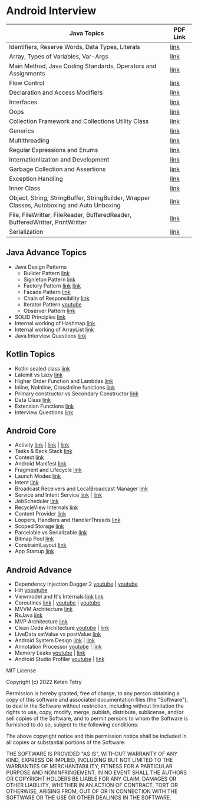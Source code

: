 # Android Interview

| Java Topics | PDF Link |
| ----------- | -------- |
| Identifiers, Reserve Words, Data Types, Literals | [link](java/identifiers_keywords_datatypes_literals.pdf) |
| Array, Types of Variables, Var-Args | [link](java/array_variables_varargs.pdf) |
| Main Method, Java Coding Standards, Operators and Assignments | [link](java/main_method_coding_standard_operators_assignments.pdf) |
| Flow Control | [link](java/flow_control.pdf) |
| Declaration and Access Modifiers | [link](java/declaration_access_modifiers.pdf) |
| Interfaces | [link](java/interfaces.pdf) |
| Oops | [link](java/oops.pdf) |
| Collection Framework and Collections Utility Class | [link](java/collection_framework_collections_utility.pdf) |
| Generics | [link](java/generics.pdf) |
| Multithreading | [link](java/multithreading.pdf) |
| Regular Expressions and Enums | [link](java/regular_expressions_enums.pdf) |
| Internationlization and Development | [link](java/internationlization_development.pdf) |
| Garbage Collection and Assertions | [link](java/garbage_collection_assertions.pdf) |
| Exception Handling | [link](java/exception_handling.pdf) |
| Inner Class | [link](java/inner_class.pdf) |
| Object, String, StringBuffer, StringBuilder, Wrapper Classes, Autoboxing and Auto Unboxing | [link](java/object_string_stringbuffer_stringbuilder_wrapper_autoboxing.pdf) |
| File, FileWritter, FileReader, BufferedReader, BufferedWritter, PrintWritter | [link](java/file_filereader_filewritter.pdf) |
| Serialization | [link](java/serialization.pdf) |

## Java Advance Topics

- Java Design Patterns
    - Builder Pattern [link](https://dzone.com/articles/design-patterns-the-builder-pattern)
    - Signleton Pattern [link](https://medium.com/@cancerian0684/singleton-design-pattern-and-how-to-make-it-thread-safe-b207c0e7e368)
    - Factory Pattern [link](https://medium.com/nerd-for-tech/understanding-factory-method-design-pattern-4d7ba8f0dfc4) [link](https://medium.com/geekculture/overview-of-factory-method-design-pattern-d3a6fe908ea4)
    - Facade Pattern [link](https://medium.com/@pramodayajayalath/facade-design-pattern-b75b4e79b9ff)
    - Chain of Responsibility [link](https://medium.com/geekculture/understanding-the-chain-of-responsibility-pattern-d729ef84621c)
    - Iterator Pattern [youtube](https://www.youtube.com/watch?v=VKIzUuMdmag)
    - Observer Pattern [link](https://howtodoinjava.com/design-patterns/behavioral/observer-design-pattern/)
- SOLID Principles [link](https://medium.com/mindorks/solid-principles-explained-with-examples-79d1ce114ace)
- Internal working of Hashmap [link](https://medium.com/javarevisited/internal-working-of-hashmap-in-java-97aeac3c7beb)
- Internal working of ArrayList [link](https://javagoal.com/internal-working-of-arraylist-in-java/)
- Java Interview Questions [link](https://github.com/learning-zone/java-interview-questions)

## Kotlin Topics

- Kotlin sealed class [link](https://blog.mindorks.com/learn-kotlin-sealed-classes)
- Lateinit vs Lazy [link](https://blog.mindorks.com/learn-kotlin-lateinit-vs-lazy)
- Higher Order Function and Lambdas [link](https://blog.mindorks.com/understanding-higher-order-functions-and-lambdas-in-kotlin)
- Inline, NoInline, CrossInline functions [link](https://blog.mindorks.com/understanding-inline-noinline-and-crossinline-in-kotlin)
- Primary constructor vs Secondary Constructor [link](https://blog.mindorks.com/primary-and-secondary-constructors-in-kotlin)
- Data Class [link](https://medium.com/kayvan-kaseb/kotlin-data-classes-dc8324d80543)
- Extension Functions [link](https://medium.com/mindorks/extension-function-in-kotlin-d52d1525550)
- Interview Questions [link](https://gist.github.com/paulfranco/4453383cc6df064d03087ce7aa5a0c8c)

## Android Core

- Activity [link](https://blog.mindorks.com/android-activity-lifecycle) | [link](https://developer.android.com/guide/components/activities/intro-activities) | [link](https://medium.com/@JoseAlcerreca/the-android-lifecycle-cheat-sheet-part-i-single-activities-e49fd3d202ab)
- Tasks & Back Stack [link](https://developer.android.com/guide/components/activities/tasks-and-back-stack)
- Context [link](https://blog.mindorks.com/understanding-context-in-android-application-330913e32514)
- Android Manifest [link](https://developer.android.com/guide/topics/manifest/manifest-intro)
- Fragment and Lifecycle [link](https://blog.mindorks.com/android-fragments-and-its-lifecycle)
- Launch Modes [link](https://medium.com/mindorks/android-launch-mode-787d28952959)
- Intent [link](https://blog.mindorks.com/what-are-intents-in-android)
- Broadcast Receivers and LocalBroadcast Manager [link](https://blog.mindorks.com/using-localbroadcastmanager-in-android)
- Service and Intent Service [link](https://blog.mindorks.com/service-vs-intentservice-in-android) | [link ](https://developer.android.com/develop/background-work/services)
- JobScheduler [link](https://medium.com/@kiitvishal89/android-jobscheduler-schedule-your-jobs-like-a-master-cfa0d80e5f10)
- RecycleView Internals [link](https://blog.mindorks.com/how-does-recyclerview-work-internally)
- Content Provider [link](https://blog.mindorks.com/android-content-provider-in-kotlin)
- Loopers, Handlers and HandlerThreads [link](https://blog.mindorks.com/android-core-looper-handler-and-handlerthread-bd54d69fe91a)
- Scoped Storage [link](https://blog.mindorks.com/understanding-the-scoped-storage-in-android)
- Parcelable vs Serializable [link](https://medium.com/android-news/parcelable-vs-serializable-6a2556d51538)
- Bitmap Pool [link](https://blog.mindorks.com/how-to-use-bitmap-pool-in-android-56c71a55533c)
- ConstraintLayout [link](https://medium.com/geekculture/android-constraintlayout-all-of-the-things-7b74ba9a366b)
- App Startup [link](https://developer.android.com/topic/performance/vitals/launch-time)

## Android Advance
- Dependency Injection Dagger 2 [youtube](https://www.youtube.com/watch?v=DtzQkBp2M5M&list=PLRKyZvuMYSIPwjYw1bt_7u7nEwe6vATQd&ab_channel=CheezyCode) | [youtube](https://youtube.com/playlist?list=PLuR1PJnGR-Ih-HXnGSpnqjdhdvqcwhfFU)
- Hilt [yooutube](https://www.youtube.com/playlist?list=PLRKyZvuMYSIOSigPsU9_tbO0uDyaZ8Ycf)
- Viewmodel and It's Internals [link](https://betterprogramming.pub/everything-to-understand-about-viewmodel-400e8e637a58) [link](https://blog.mindorks.com/android-viewmodels-under-the-hood)
- Coroutines [link](https://blog.mindorks.com/mastering-kotlin-coroutines-in-android-step-by-step-guide) | [youtube](https://www.youtube.com/playlist?list=PLRKyZvuMYSIN-P6oJDEu3zGLl5UQNvx9y) | [youtube](https://www.youtube.com/watch?v=YrrUCSi72E8)
- MVVM Architecture [link](https://blog.mindorks.com/mvvm-architecture-android-tutorial-for-beginners-step-by-step-guide)
- RxJava [link](https://proandroiddev.com/exploring-rxjava-in-android-e52ed7ef32e2)
- MVP Architecture [link](https://blog.mindorks.com/essential-guide-for-designing-your-android-app-architecture-mvp-part-1-74efaf1cda40)
- Clean Code Architecture [youtube](https://www.youtube.com/watch?v=EF33KmyprEQ&t=2098s) | [link](https://proandroiddev.com/clean-architecture-data-flow-dependency-rule-615ffdd79e29)
- LiveData setValue vs postValue [link](https://blog.mindorks.com/livedata-setvalue-vs-postvalue-in-android)
- Android System Design [link](https://proandroiddev.com/a-simple-framework-for-mobile-system-design-interviews-89f6f4134b84) | [link](https://medium.com/geekculture/system-design-interview-for-mobile-engineers-ce712d6ac2c1)
- Annotation Processor [youtube](https://www.youtube.com/watch?v=IPlDL4EsY08) | [link](https://medium.com/@zuhayr.codes/annotation-processing-in-android-from-scratch-part-2-9a21172b5383)
- Memory Leaks [youtube](https://www.youtube.com/watch?v=VvkRe9vP5Oc) | [link](https://medium.com/make-android/memory-leak-in-android-avoid-upfront-or-fix-later-70b4c22fc2f0)
- Android Studio Profiler [youtube](https://www.youtube.com/watch?v=LGVbpobV-Yg) | [link](https://diyavijay.medium.com/android-memory-profiler-cdd11efa44b3)

MIT License

Copyright (c) 2022 Ketan Tetry

Permission is hereby granted, free of charge, to any person obtaining a copy
of this software and associated documentation files (the "Software"), to deal
in the Software without restriction, including without limitation the rights
to use, copy, modify, merge, publish, distribute, sublicense, and/or sell
copies of the Software, and to permit persons to whom the Software is
furnished to do so, subject to the following conditions:

The above copyright notice and this permission notice shall be included in all
copies or substantial portions of the Software.

THE SOFTWARE IS PROVIDED "AS IS", WITHOUT WARRANTY OF ANY KIND, EXPRESS OR
IMPLIED, INCLUDING BUT NOT LIMITED TO THE WARRANTIES OF MERCHANTABILITY,
FITNESS FOR A PARTICULAR PURPOSE AND NONINFRINGEMENT. IN NO EVENT SHALL THE
AUTHORS OR COPYRIGHT HOLDERS BE LIABLE FOR ANY CLAIM, DAMAGES OR OTHER
LIABILITY, WHETHER IN AN ACTION OF CONTRACT, TORT OR OTHERWISE, ARISING FROM,
OUT OF OR IN CONNECTION WITH THE SOFTWARE OR THE USE OR OTHER DEALINGS IN THE
SOFTWARE.